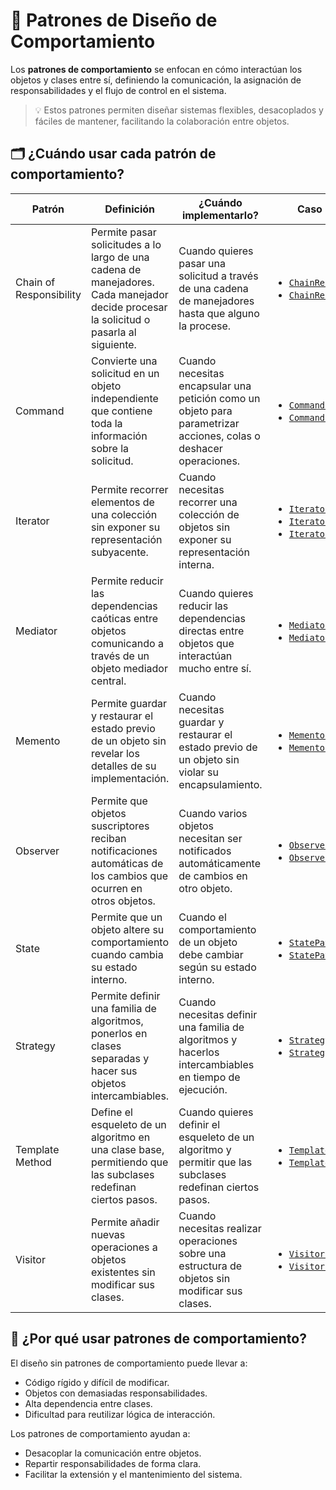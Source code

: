 # 🤝 Patrones de Diseño de Comportamiento

Los **patrones de comportamiento** se enfocan en cómo interactúan los objetos y clases entre sí, definiendo la comunicación, la asignación de responsabilidades y el flujo de control en el sistema.

> 💡 Estos patrones permiten diseñar sistemas flexibles, desacoplados y fáciles de mantener, facilitando la colaboración entre objetos.


## 🗂️ ¿Cuándo usar cada patrón de comportamiento?

| Patrón                | Definición | ¿Cuándo implementarlo?                                                                 | Caso práctico en el proyecto |
|-----------------------|------------------------------|---------------------------------------------------------------------------------------|-----------------------------|
| Chain of Responsibility | Permite pasar solicitudes a lo largo de una cadena de manejadores. Cada manejador decide procesar la solicitud o pasarla al siguiente. | Cuando quieres pasar una solicitud a través de una cadena de manejadores hasta que alguno la procese. | <ul><li>[`ChainResponsibilityPattern_01.java`](./c01_chain_responsibility/ChainResponsibilityPattern_01.java)</li><li>[`ChainResponsibilityPattern_02.java`](./c01_chain_responsibility/ChainResponsibilityPattern_02.java)</li></ul> |
| Command               | Convierte una solicitud en un objeto independiente que contiene toda la información sobre la solicitud. | Cuando necesitas encapsular una petición como un objeto para parametrizar acciones, colas o deshacer operaciones. | <ul><li>[`CommandPattern_01.java`](./c02_command/CommandPattern_01.java)</li><li>[`CommandPattern_02.java`](./c02_command/CommandPattern_02.java)</li></ul> |
| Iterator              | Permite recorrer elementos de una colección sin exponer su representación subyacente. | Cuando necesitas recorrer una colección de objetos sin exponer su representación interna. | <ul><li>[`IteratorPattern_01.java`](./c03_iterator/IteratorPattern_01.java)</li><li>[`IteratorPattern_02.java`](./c03_iterator/IteratorPattern_02.java)</li><li>[`IteratorPattern_03.java`](./c03_iterator/IteratorPattern_03.java)</li></ul> |
| Mediator              | Permite reducir las dependencias caóticas entre objetos comunicando a través de un objeto mediador central. | Cuando quieres reducir las dependencias directas entre objetos que interactúan mucho entre sí. | <ul><li>[`MediatorPattern_01.java`](./c04_mediator/MediatorPattern_01.java)</li><li>[`MediatorPattern_02.java`](./c04_mediator/MediatorPattern_02.java)</li></ul> |
| Memento               | Permite guardar y restaurar el estado previo de un objeto sin revelar los detalles de su implementación. | Cuando necesitas guardar y restaurar el estado previo de un objeto sin violar su encapsulamiento. | <ul><li>[`MementoPattern_01.java`](./c05_memento/MementoPattern_01.java)</li><li>[`MementoPattern_02.java`](./c05_memento/MementoPattern_02.java)</li></ul> |
| Observer              | Permite que objetos suscriptores reciban notificaciones automáticas de los cambios que ocurren en otros objetos. | Cuando varios objetos necesitan ser notificados automáticamente de cambios en otro objeto. | <ul><li>[`ObserverPattern_01.java`](./c06_observer/ObserverPattern_01.java)</li><li>[`ObserverPattern_02.java`](./c06_observer/ObserverPattern_02.java)</li></ul> |
| State                 | Permite que un objeto altere su comportamiento cuando cambia su estado interno. | Cuando el comportamiento de un objeto debe cambiar según su estado interno. | <ul><li>[`StatePattern_01.java`](./c07_state/StatePattern_01.java)</li><li>[`StatePattern_02.java`](./c07_state/StatePattern_02.java)</li></ul> |
| Strategy              | Permite definir una familia de algoritmos, ponerlos en clases separadas y hacer sus objetos intercambiables. | Cuando necesitas definir una familia de algoritmos y hacerlos intercambiables en tiempo de ejecución. | <ul><li>[`StrategyPattern_01.java`](./c08_strategy/StrategyPattern_01.java)</li><li>[`StrategyPattern_02.java`](./c08_strategy/StrategyPattern_02.java)</li></ul> |
| Template Method       | Define el esqueleto de un algoritmo en una clase base, permitiendo que las subclases redefinan ciertos pasos. | Cuando quieres definir el esqueleto de un algoritmo y permitir que las subclases redefinan ciertos pasos. | <ul><li>[`TemplateMethodPattern_01.java`](./c09_template_method/TemplateMethodPattern_01.java)</li><li>[`TemplateMethodPattern_02.java`](./c09_template_method/TemplateMethodPattern_02.java)</li></ul> |
| Visitor               | Permite añadir nuevas operaciones a objetos existentes sin modificar sus clases. | Cuando necesitas realizar operaciones sobre una estructura de objetos sin modificar sus clases. | <ul><li>[`VisitorPattern_01.java`](./c10_visitor/VisitorPattern_01.java)</li><li>[`VisitorPattern_02.java`](./c10_visitor/VisitorPattern_02.java)</li></ul> |


## 🎯 ¿Por qué usar patrones de comportamiento?

El diseño sin patrones de comportamiento puede llevar a:

- Código rígido y difícil de modificar.
- Objetos con demasiadas responsabilidades.
- Alta dependencia entre clases.
- Dificultad para reutilizar lógica de interacción.

Los patrones de comportamiento ayudan a:
- Desacoplar la comunicación entre objetos.
- Repartir responsabilidades de forma clara.
- Facilitar la extensión y el mantenimiento del sistema.